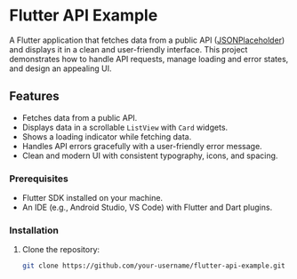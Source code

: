 # Flutter API Example

A Flutter application that fetches data from a public API ([JSONPlaceholder](https://jsonplaceholder.typicode.com/posts)) and displays it in a clean and user-friendly interface. This project demonstrates how to handle API requests, manage loading and error states, and design an appealing UI.

## Features
- Fetches data from a public API.
- Displays data in a scrollable `ListView` with `Card` widgets.
- Shows a loading indicator while fetching data.
- Handles API errors gracefully with a user-friendly error message.
- Clean and modern UI with consistent typography, icons, and spacing.


### Prerequisites
- Flutter SDK installed on your machine.
- An IDE (e.g., Android Studio, VS Code) with Flutter and Dart plugins.

### Installation
1. Clone the repository:
   ```bash
   git clone https://github.com/your-username/flutter-api-example.git
